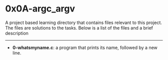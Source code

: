 # 0x0A-argc_argv
A project based learning directory that contains files relevant to this project. The files are solutions to the tasks.
Below is a list of the files and a brief description

---
- **0-whatsmyname.c**: a program that prints its name, followed by a new line.


